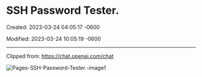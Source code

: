 # SSH Password Tester.

Created: 2023-03-24 04:05:17 -0600

Modified: 2023-03-24 10:05:19 -0600

---

Clipped from: <https://chat.openai.com/chat>


![Pages-SSH-Password-Tester.-image1](200-SalusITGroup/attachment/Pages-SSH-Password-Tester.-image1.jpg)

